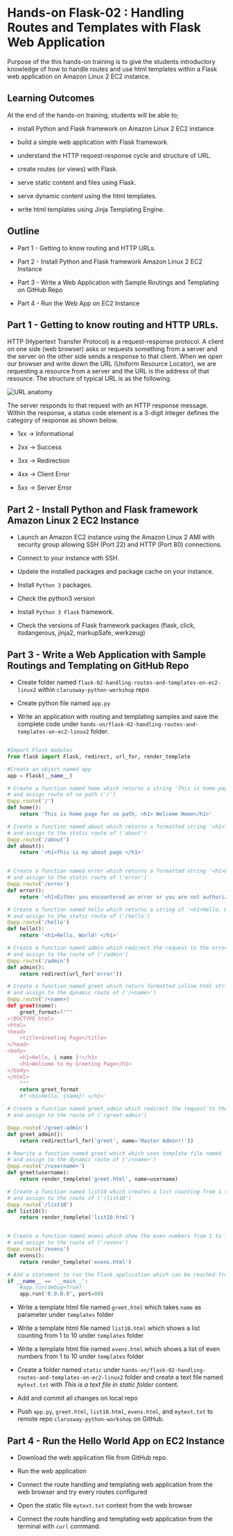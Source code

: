 # Hands-on Flask-02 : Handling Routes and Templates with Flask Web Application

Purpose of the this hands-on training is to give the students introductory knowledge of how to handle routes and use html templates within a Flask web application on Amazon Linux 2 EC2 instance. 

## Learning Outcomes

At the end of the hands-on training, students will be able to;

- install Python and Flask framework on Amazon Linux 2 EC2 instance

- build a simple web application with Flask framework.

- understand the HTTP request-response cycle and structure of URL.

- create routes (or views) with Flask.

- serve static content and files using Flask.

- serve dynamic content using the html templates.

- write html templates using Jinja Templating Engine.

## Outline

- Part 1 - Getting to know routing and HTTP URLs.

- Part 2 - Install Python and Flask framework Amazon Linux 2 EC2 Instance 

- Part 3 - Write a Web Application with Sample Routings and Templating on GitHub Repo

- Part 4 - Run the Web App on EC2 Instance

## Part 1 - Getting to know routing and HTTP URLs.

HTTP (Hypertext Transfer Protocol) is a request-response protocol. A client on one side (web browser) asks or requests something from a server and the server on the other side sends a response to that client. When we open our browser and write down the URL (Uniform Resource Locator), we are requesting a resource from a server and the URL is the address of that resource. The structure of typical URL is as the following.

![URL anatomy](./url-structure.png)

The server responds to that request with an HTTP response message. Within the response, a status code element is a 3-digit integer defines the category of response as shown below.

- 1xx -> Informational

- 2xx -> Success

- 3xx -> Redirection

- 4xx -> Client Error

- 5xx -> Server Error

## Part 2 - Install Python and Flask framework Amazon Linux 2 EC2 Instance 

- Launch an Amazon EC2 instance using the Amazon Linux 2 AMI with security group allowing SSH (Port 22) and HTTP (Port 80) connections.

- Connect to your instance with SSH.

- Update the installed packages and package cache on your instance.

- Install `Python 3` packages.

- Check the python3 version

- Install `Python 3 Flask` framework.

- Check the versions of Flask framework packages (flask, click, itsdangerous, jinja2, markupSafe, werkzeug)

## Part 3 - Write a Web Application with Sample Routings and Templating on GitHub Repo

- Create folder named `flask-02-handling-routes-and-templates-on-ec2-linux2` within `clarusway-python-workshop` repo

- Create python file named `app.py`

- Write an application with routing and templating samples and save the complete code under `hands-on/flask-02-handling-routes-and-templates-on-ec2-linux2` folder.

```python --> app.py

#Import Flask modules
from flask import Flask, redirect, url_for, render_templete

#Create an object named app 
app = Flask(__name__)

# Create a function named home which returns a string 'This is home page for no path, <h1> Welcome Home</h1>' 
# and assign route of no path ('/')
@app.route('/')
def home():
    return 'This is home page for no path, <h1> Welcome Home</h1>' 

# Create a function named about which returns a formatted string '<h1>This is my about page </h1>' 
# and assign to the static route of ('about')
@app.route('/about')
def about():
    return '<h1>This is my about page </h1>' 


# Create a function named error which returns a formatted string '<h1>Either you encountered an error or you are not authorized.</h1>' 
# and assign to the static route of ('error')
@app.route('/error')
def error():
    return '<h1>Either you encountered an error or you are not authorized.</h1>' 

# Create a function named hello which returns a string of '<h1>Hello, World! </h1>' 
# and assign to the static route of ('/hello')
@app.route('/hello')
def hello():
    return '<h1>Hello, World! </h1>' 

# Create a function named admin which redirect the request to the error path 
# and assign to the route of ('/admin')
@app.route('/admin')
def admin():
    return redirect(url_for('error'))

# Create a function named greet which return formatted inline html string 
# and assign to the dynamic route of ('/<name>')
@app.route('/<name>)
def greet(name):
    greet_format=f"""
<!DOCTYPE html>
<html>
<head>
    <title>Greeting Page</title>
</head>
<body>
    <h1>Hello, { name }!</h1>
    <h1>Welcome to my Greeting Page</h1>
</body>
</html>
    """
    return greet_format
    #f'<h1>Hello, {name}! </h1>'

# Create a function named greet_admin which redirect the request to the hello path with param of 'Master Admin!!!!' 
# and assign to the route of ('/greet-admin')

@app.route('/greet-admin')
def greet_admin():
    return redirect(url_for('greet', name='Master Admin!!'))

# Rewrite a function named greet which which uses template file named `greet.html` under `templates` folder 
# and assign to the dynamic route of ('/<name>')
@app.route('/<username>')
def greet(username):
    return render_templete('greet.html', name=username)

# Create a function named list10 which creates a list counting from 1 to 10 within `list10.html` 
# and assign to the route of ('/list10')
@app.route('/list10')
def list10():
    return render_templete('list10.html')


# Create a function named evens which show the even numbers from 1 to 10 within `evens.html` 
# and assign to the route of ('/evens')
@app.route('/evens')
def evens():
    return render_templete('evens.html')

# Add a statement to run the Flask application which can be reached from any host on port 80.
if __name__ == '__main__':
    #app.run(debug=True)
    app.run('0.0.0.0', port=80)
```

- Write a template html file named `greet.html` which takes `name` as parameter under `templates` folder 

- Write a template html file named `list10.html` which shows a list counting from 1 to 10 under `templates` folder 

- Write a template html file named `evens.html` which shows a list of even numbers from 1 to 10 under `templates` folder 

- Create a folder named `static` under `hands-on/flask-02-handling-routes-and-templates-on-ec2-linux2` folder and create a text file named `mytext.txt` with *This is a text file in static folder* content.

- Add and commit all changes on local repo

- Push `app.py`, `greet.html`, `list10.html`, `evens.html`, and `mytext.txt` to remote repo `clarusway-python-workshop` on GitHub.

## Part 4 - Run the Hello World App on EC2 Instance

- Download the web application file from GitHub repo.

- Run the web application

- Connect the route handling and templating web application from the web browser and try every routes configured

- Open the static file `mytext.txt` context from the web browser

- Connect the route handling and templating web application from the terminal with `curl` command.

